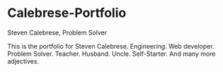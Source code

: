 # Calebrese-Portfolio
Steven Calebrese, Problem Solver

This is the portfolio for Steven Calebrese. Engineering. Web developer. Problem Solver. Teacher. Husband. Uncle. Self-Starter. And many more adjectives.